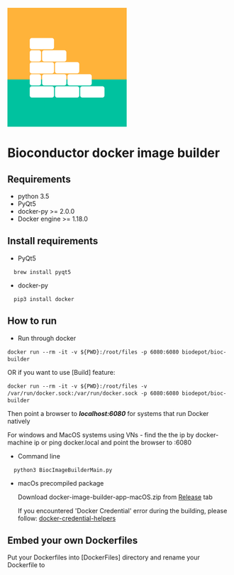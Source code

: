 ![](media/logo.png)
# Bioconductor docker image builder

## Requirements
- python 3.5
- PyQt5
- docker-py >= 2.0.0
- Docker engine >= 1.18.0

## Install requirements
- PyQt5 
```
  brew install pyqt5
```
- docker-py
```
  pip3 install docker
```


## How to run
- Run through docker
```
docker run --rm -it -v ${PWD}:/root/files -p 6080:6080 biodepot/bioc-builder
```
OR if you want to use [Build] feature:
```
docker run --rm -it -v ${PWD}:/root/files -v /var/run/docker.sock:/var/run/docker.sock -p 6080:6080 biodepot/bioc-builder
```
Then point a browser to **_localhost:6080_** for systems that run Docker natively

For windows and MacOS systems using VNs - find the the ip by
docker-machine ip
or
ping docker.local
and point the browser to <IP>:6080

- Command line
```
  python3 BiocImageBuilderMain.py
```
- macOs precompiled package

  Download docker-image-builder-app-macOS.zip from [Release](https://github.com/JMHOO/BiocImageBuilder/releases/tag/v0.1) tab


  If you encountered 'Docker Credential' error during the building, please follow:
  [docker-credential-helpers](https://github.com/docker/docker-credential-helpers)


## Embed your own Dockerfiles
  Put your Dockerfiles into [DockerFiles] directory and rename your Dockerfile to **_<title>.Dockerfile_**

## Demo
[![BiocImageBuilder tutorial](https://img.youtube.com/vi/HftUChnYytw/0.jpg)](https://www.youtube.com/watch?v=HftUChnYytw)
 

## Screenshots
  On macOS
  ![Screenshot](media/screenshot.png)
 
  On Ubuntu
  ![Screenshot](media/screenshot_ubuntu.png)
  
  On windows
  ![Screenshot](media/biocbuilder-windows.png)
